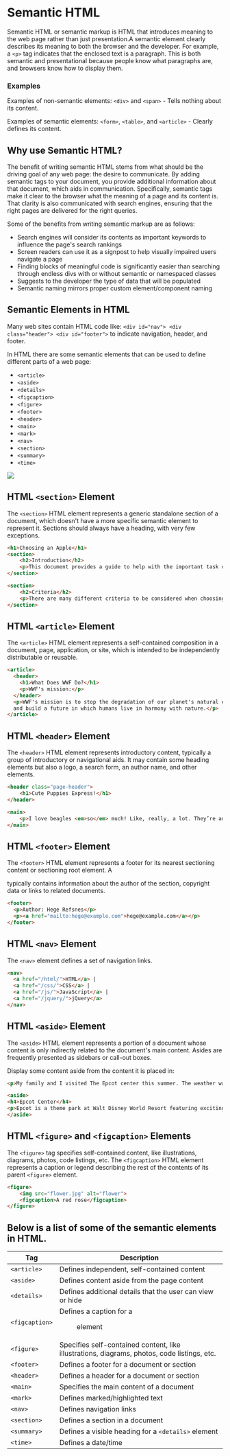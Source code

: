 # Semantic HTML

Semantic HTML or semantic markup is HTML that introduces meaning to the web page rather than just presentation.A semantic element clearly describes its meaning to both the browser and the developer.
For example, a ```<p>``` tag indicates that the enclosed text is a paragraph. This is both semantic and presentational because people know what paragraphs are, and browsers know how to display them.

### Examples
Examples of non-semantic elements: ```<div>``` and ```<span>``` - Tells nothing about its content.

Examples of semantic elements: ```<form>```, ```<table>```, and ```<article>``` - Clearly defines its content.

## Why use Semantic HTML?

The benefit of writing semantic HTML stems from what should be the driving goal of any web page: the desire to communicate. By adding semantic tags to your document, you provide additional information about that document, which aids in communication. Specifically, semantic tags make it clear to the browser what the meaning of a page and its content is. That clarity is also communicated with search engines, ensuring that the right pages are delivered for the right queries.

Some of the benefits from writing semantic markup are as follows:
- Search engines will consider its contents as important keywords to influence the page's search rankings 
- Screen readers can use it as a signpost to help visually impaired users navigate a page
- Finding blocks of meaningful code is significantly easier than searching through endless divs with or without semantic or namespaced classes
- Suggests to the developer the type of data that will be populated
- Semantic naming mirrors proper custom element/component naming

## Semantic Elements in HTML

Many web sites contain HTML code like: ```<div id="nav"> <div class="header"> <div id="footer">``` to indicate navigation, header, and footer.

In HTML there are some semantic elements that can be used to define different parts of a web page:  
- ```<article>```
- ```<aside>```
- ```<details>```
- ```<figcaption>```
- ```<figure>```
- ```<footer>```
- ```<header>```
- ```<main>```
- ```<mark>```
- ```<nav>```
- ```<section>```
- ```<summary>```
- ```<time>```

<img src="https://user-images.githubusercontent.com/84666741/134252097-2d8852dd-4c97-4866-a9a4-41295a56b8a1.png">

## HTML ```<section>``` Element
The ```<section>``` HTML element represents a generic standalone section of a document, which doesn't have a more specific semantic element to represent it. Sections should always have a heading, with very few exceptions.
```html
<h1>Choosing an Apple</h1>
<section>
    <h2>Introduction</h2>
    <p>This document provides a guide to help with the important task of choosing the correct Apple.</p>
</section>

<section>
    <h2>Criteria</h2>
    <p>There are many different criteria to be considered when choosing an Apple — size, color, firmness, sweetness, tartness...</p>
</section>

```

## HTML ```<article>``` Element
The ```<article>``` HTML element represents a self-contained composition in a document, page, application, or site, which is intended to be independently distributable or reusable.
```html
<article>
  <header>
    <h1>What Does WWF Do?</h1>
    <p>WWF's mission:</p>
  </header>
  <p>WWF's mission is to stop the degradation of our planet's natural environment,
  and build a future in which humans live in harmony with nature.</p>
</article>
```

## HTML ```<header>``` Element
The ```<header>``` HTML element represents introductory content, typically a group of introductory or navigational aids. It may contain some heading elements but also a logo, a search form, an author name, and other elements.
```html
<header class="page-header">
    <h1>Cute Puppies Express!</h1>
</header>

<main>
    <p>I love beagles <em>so</em> much! Like, really, a lot. They’re adorable and their ears are so, so snuggly soft!</p>
</main>
```

## HTML ```<footer>``` Element
The ```<footer>``` HTML element represents a footer for its nearest sectioning content or sectioning root element. A <footer> typically contains information about the author of the section, copyright data or links to related documents.
```html
<footer>
  <p>Author: Hege Refsnes</p>
  <p><a href="mailto:hege@example.com">hege@example.com</a></p>
</footer>
```

## HTML ```<nav>``` Element
The ```<nav>``` element defines a set of navigation links.
```html
<nav>
  <a href="/html/">HTML</a> |
  <a href="/css/">CSS</a> |
  <a href="/js/">JavaScript</a> |
  <a href="/jquery/">jQuery</a>
</nav>
```
## HTML ```<aside>``` Element
The ```<aside>``` HTML element represents a portion of a document whose content is only indirectly related to the document's main content. Asides are frequently presented as sidebars or call-out boxes.

Display some content aside from the content it is placed in:

```html
<p>My family and I visited The Epcot center this summer. The weather was nice, and Epcot was amazing! I had a great summer together with my family!</p>

<aside>
<h4>Epcot Center</h4>
<p>Epcot is a theme park at Walt Disney World Resort featuring exciting attractions, international pavilions, award-winning fireworks and seasonal special events.</p>
</aside>
```

## HTML ```<figure>``` and ```<figcaption>``` Elements
The ```<figure>``` tag specifies self-contained content, like illustrations, diagrams, photos, code listings, etc.
The ```<figcaption>``` HTML element represents a caption or legend describing the rest of the contents of its parent ```<figure>``` element.

```html
<figure>
    <img src="flower.jpg" alt="flower">
    <figcaption>A red rose</figcaption>
</figure>
```
## Below is a list of some of the semantic elements in HTML.

| Tag  | Description |
| ------------- | ------------- |
| ```<article>```  | Defines independent, self-contained content |
| ```<aside>```  | Defines content aside from the page content  |
| ```<details>```  | Defines additional details that the user can view or hide |
| ```<figcaption>```  | Defines a caption for a <figure> element |
| ```<figure>```  | Specifies self-contained content, like illustrations, diagrams, photos, code listings, etc. |
| ```<footer>```  | Defines a footer for a document or section |
| ```<header>```  | Defines a header for a document or section |
| ```<main>```  | Specifies the main content of a document |
| ```<mark>```  | Defines marked/highlighted text |
| ```<nav>```  | Defines navigation links |
| ```<section>```  | Defines a section in a document |
| ```<summary>```  | Defines a visible heading for a ```<details>``` element |
| ```<time>```  | Defines a date/time |
